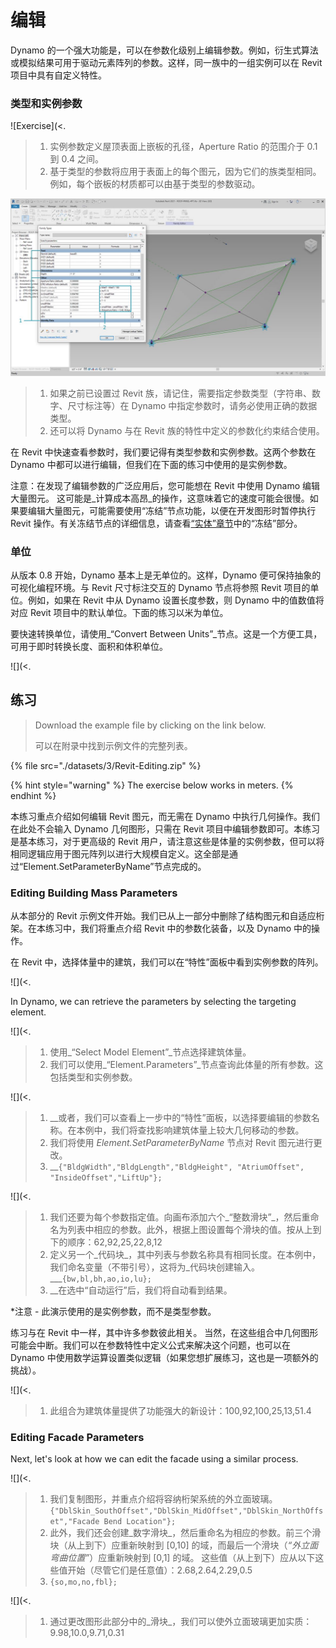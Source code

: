# 编辑

Dynamo 的一个强大功能是，可以在参数化级别上编辑参数。例如，衍生式算法或模拟结果可用于驱动元素阵列的参数。这样，同一族中的一组实例可以在 Revit 项目中具有自定义特性。

### 类型和实例参数

![Exercise](<.

> 1. 实例参数定义屋顶表面上嵌板的孔径，Aperture Ratio 的范围介于 0.1 到 0.4 之间。
> 2. 基于类型的参数将应用于表面上的每个图元，因为它们的族类型相同。例如，每个嵌板的材质都可以由基于类型的参数驱动。

![练习](./images/3/params.jpg)

> 1. 如果之前已设置过 Revit 族，请记住，需要指定参数类型（字符串、数字、尺寸标注等）在 Dynamo 中指定参数时，请务必使用正确的数据类型。
> 2. 还可以将 Dynamo 与在 Revit 族的特性中定义的参数化约束结合使用。

在 Revit 中快速查看参数时，我们要记得有类型参数和实例参数。这两个参数在 Dynamo 中都可以进行编辑，但我们在下面的练习中使用的是实例参数。

注意：在发现了编辑参数的广泛应用后，您可能想在 Revit 中使用 Dynamo 编辑大量图元。 这可能是_计算成本高昂_的操作，这意味着它的速度可能会很慢。如果要编辑大量图元，可能需要使用“冻结”节点功能，以便在开发图形时暂停执行 Revit 操作。有关冻结节点的详细信息，请查看[“实体”章节](../essential-nodes-and-concepts/5\_geometry-for-computational-design/5-6\_solids.md#freezing)中的“冻结”部分。


### 单位

从版本 0.8 开始，Dynamo 基本上是无单位的。这样，Dynamo 便可保持抽象的可视化编程环境。与 Revit 尺寸标注交互的 Dynamo 节点将参照 Revit 项目的单位。例如，如果在 Revit 中从 Dynamo 设置长度参数，则 Dynamo 中的值数值将对应 Revit 项目中的默认单位。下面的练习以米为单位。

要快速转换单位，请使用_“Convert Between Units”_节点。这是一个方便工具，可用于即时转换长度、面积和体积单位。

![](<.

## 练习

> Download the example file by clicking on the link below.
>
> 可以在附录中找到示例文件的完整列表。

{% file src="./datasets/3/Revit-Editing.zip" %}

{% hint style="warning" %}
The exercise below works in meters.
{% endhint %}

本练习重点介绍如何编辑 Revit 图元，而无需在 Dynamo 中执行几何操作。我们在此处不会输入 Dynamo 几何图形，只需在 Revit 项目中编辑参数即可。本练习是基本练习，对于更高级的 Revit 用户，请注意这些是体量的实例参数，但可以将相同逻辑应用于图元阵列以进行大规模自定义。这全部是通过“Element.SetParameterByName”节点完成的。

### Editing Building Mass Parameters

从本部分的 Revit 示例文件开始。我们已从上一部分中删除了结构图元和自适应桁架。在本练习中，我们将重点介绍 Revit 中的参数化装备，以及 Dynamo 中的操作。

在 Revit 中，选择体量中的建筑，我们可以在“特性”面板中看到实例参数的阵列。

![](<.

In Dynamo, we can retrieve the parameters by selecting the targeting element.

![](<.

> 1. 使用_“Select Model Element”_节点选择建筑体量。
> 2. 我们可以使用_“Element.Parameters”_节点查询此体量的所有参数。这包括类型和实例参数。

![](<.

> 1. __或者，我们可以查看上一步中的“特性”面板，以选择要编辑的参数名称。在本例中，我们将查找影响建筑体量上较大几何移动的参数。
> 2. 我们将使用 _Element.SetParameterByName_ 节点对 Revit 图元进行更改。
> 3. __`{"BldgWidth","BldgLength","BldgHeight", "AtriumOffset", "InsideOffset","LiftUp"};`

![](<.

> 1. 我们还要为每个参数指定值。向画布添加六个_“整数滑块”_，然后重命名为列表中相应的参数。此外，根据上图设置每个滑块的值。按从上到下的顺序：62,92,25,22,8,12
> 2. 定义另一个_代码块_，其中列表与参数名称具有相同长度。在本例中，我们命名变量（不带引号），这将为_代码块创建输入。___`{bw,bl,bh,ao,io,lu};`
> 3. __在选中“自动运行”后，我们将自动看到结果。

*注意 - 此演示使用的是实例参数，而不是类型参数。


练习与在 Revit 中一样，其中许多参数彼此相关。 当然，在这些组合中几何图形可能会中断。我们可以在参数特性中定义公式来解决这个问题，也可以在 Dynamo 中使用数学运算设置类似逻辑（如果您想扩展练习，这也是一项额外的挑战）。

![](<.

> 1. 此组合为建筑体量提供了功能强大的新设计：100,92,100,25,13,51.4

### Editing Facade Parameters

Next, let's look at how we can edit the facade using a similar process.

![](<.

> 1. 我们复制图形，并重点介绍将容纳桁架系统的外立面玻璃。 `{"DblSkin_SouthOffset","DblSkin_MidOffset","DblSkin_NorthOffset","Facade Bend Location"};`
> 2. 此外，我们还会创建_数字滑块_，然后重命名为相应的参数。前三个滑块（从上到下）应重新映射到 [0,10] 的域，而最后一个滑块（_“外立面弯曲位置”_）应重新映射到 [0,1] 的域。 这些值（从上到下）应从以下这些值开始（尽管它们是任意值）：2.68,2.64,2.29,0.5
> 3. `{so,mo,no,fbl};`

![](<.

> 1. 通过更改图形此部分中的_滑块_，我们可以使外立面玻璃更加实质：9.98,10.0,9.71,0.31
